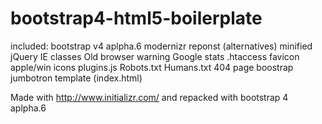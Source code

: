 # bootstrap4-html5-boilerplate
included:
bootstrap v4 aplpha.6
modernizr
reponst (alternatives)
minified jQuery
IE classes
Old browser warning
Google stats
.htaccess
favicon
apple/win icons
plugins.js
Robots.txt
Humans.txt
404 page
boostrap jumbotron template (index.html)

Made with http://www.initializr.com/ and repacked with bootstrap 4 aplpha.6

